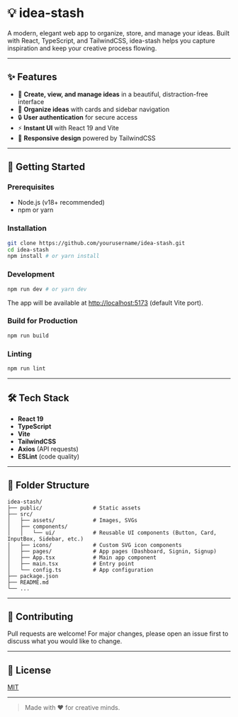 # 💡 idea-stash

A modern, elegant web app to organize, store, and manage your ideas. Built with React, TypeScript, and TailwindCSS, idea-stash helps you capture inspiration and keep your creative process flowing.

---

## ✨ Features

- 📝 **Create, view, and manage ideas** in a beautiful, distraction-free interface
- 📁 **Organize ideas** with cards and sidebar navigation
- 🔒 **User authentication** for secure access
- ⚡ **Instant UI** with React 19 and Vite
- 🎨 **Responsive design** powered by TailwindCSS

---

## 🚀 Getting Started

### Prerequisites

- Node.js (v18+ recommended)
- npm or yarn

### Installation

```bash
git clone https://github.com/yourusername/idea-stash.git
cd idea-stash
npm install # or yarn install
```

### Development

```bash
npm run dev # or yarn dev
```

The app will be available at [http://localhost:5173](http://localhost:5173) (default Vite port).

### Build for Production

```bash
npm run build
```

### Linting

```bash
npm run lint
```

---

## 🛠️ Tech Stack

- **React 19**
- **TypeScript**
- **Vite**
- **TailwindCSS**
- **Axios** (API requests)
- **ESLint** (code quality)

---

## 📂 Folder Structure

```
idea-stash/
├── public/                # Static assets
├── src/
│   ├── assets/            # Images, SVGs
│   ├── components/
│   │   └── ui/            # Reusable UI components (Button, Card, InputBox, Sidebar, etc.)
│   ├── icons/             # Custom SVG icon components
│   ├── pages/             # App pages (Dashboard, Signin, Signup)
│   ├── App.tsx            # Main app component
│   ├── main.tsx           # Entry point
│   └── config.ts          # App configuration
├── package.json
├── README.md
└── ...
```

---

## 🤝 Contributing

Pull requests are welcome! For major changes, please open an issue first to discuss what you would like to change.

---

## 📄 License

[MIT](LICENSE)

---

> Made with ❤️ for creative minds.
